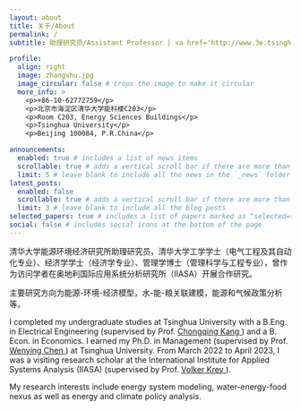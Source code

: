 ```yaml
---
layout: about
title: 关于/About
permalink: /
subtitle: 助理研究员/Assistant Professor | <a href='http://www.3e.tsinghua.edu.cn/en/'>Institute of Energy, Environment and Economy</a>, <a href='https://www.tsinghua.edu.cn/en/'>Tsinghua University</a>

profile:
  align: right
  image: zhangshu.jpg
  image_circular: false # crops the image to make it circular
  more_info: >
    <p>+86-10-62772759</p>
    <p>北京市海淀区清华大学能科楼C203</p>
    <p>Room C203, Energy Sciences Buildings</p>
    <p>Tsinghua University</p>
    <p>Beijing 100084, P.R.China</p>

announcements:
  enabled: true # includes a list of news items
  scrollable: true # adds a vertical scroll bar if there are more than 3 news items
  limit: 5 # leave blank to include all the news in the `_news` folder
latest_posts:
  enabled: false
  scrollable: true # adds a vertical scroll bar if there are more than 3 new posts items
  limit: 3 # leave blank to include all the blog posts 
selected_papers: true # includes a list of papers marked as "selected={true}"
social: false # includes social icons at the bottom of the page
---
```

清华大学能源环境经济研究所助理研究员，清华大学工学学士（电气工程及其自动化专业）、经济学学士（经济学专业）、管理学博士（管理科学与工程专业），曾作为访问学者在奥地利国际应用系统分析研究所（IIASA）开展合作研究。

主要研究方向为能源-环境-经济模型，水-能-粮关联建模，能源和气候政策分析等。

I completed my undergraduate studies at Tsinghua University with a B.Eng. in Electrical Engineering (supervised by Prof. <a href='https://www.eea.tsinghua.edu.cn/en/faculties/cqkang.htm'>Chongqing Kang </a>) and a B. Econ. in Economics. I earned my Ph.D. in Management (supervised by Prof. <a href='http://www.3e.tsinghua.edu.cn/en/article/158'>Wenying Chen </a>) at Tsinghua University. From March 2022 to April 2023, I was a visiting research scholar at the International Institute for Applied Systems Analysis (IIASA) (supervised by Prof. <a href='https://iiasa.ac.at/staff/volker-krey'>Volker Krey </a>).

My research interests include energy system modeling, water-energy-food nexus as well as energy and climate policy analysis.
